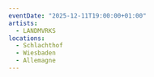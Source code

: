 ```yaml
---
eventDate: "2025-12-11T19:00:00+01:00"
artists:
  - LANDMVRKS
locations:
  - Schlachthof
  - Wiesbaden
  - Allemagne
---
```

